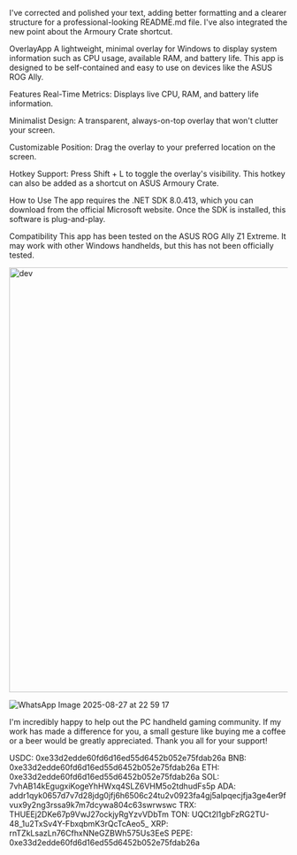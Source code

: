 I've corrected and polished your text, adding better formatting and a clearer structure for a professional-looking README.md file. I've also integrated the new point about the Armoury Crate shortcut.

OverlayApp
A lightweight, minimal overlay for Windows to display system information such as CPU usage, available RAM, and battery life. This app is designed to be self-contained and easy to use on devices like the ASUS ROG Ally.

Features
Real-Time Metrics: Displays live CPU, RAM, and battery life information.

Minimalist Design: A transparent, always-on-top overlay that won't clutter your screen.

Customizable Position: Drag the overlay to your preferred location on the screen.

Hotkey Support: Press Shift + L to toggle the overlay's visibility. This hotkey can also be added as a shortcut on ASUS Armoury Crate.

How to Use
The app requires the .NET SDK 8.0.413, which you can download from the official Microsoft website. Once the SDK is installed, this software is plug-and-play.

Compatibility
This app has been tested on the ASUS ROG Ally Z1 Extreme. It may work with other Windows handhelds, but this has not been officially tested.



<img width="1185" height="768" alt="dev" src="https://github.com/user-attachments/assets/0c14fd34-3456-4328-a3da-362370ef626b" />


![WhatsApp Image 2025-08-27 at 22 59 17](https://github.com/user-attachments/assets/5c19a324-2689-4f9d-aa56-8eac6b1fef3b)


I'm incredibly happy to help out the PC handheld gaming community. If my work has made a difference for you, a small gesture like buying me a coffee or a beer would be greatly appreciated. Thank you all for your support!

USDC: 0xe33d2edde60fd6d16ed55d6452b052e75fdab26a
BNB: 0xe33d2edde60fd6d16ed55d6452b052e75fdab26a
ETH: 0xe33d2edde60fd6d16ed55d6452b052e75fdab26a
SOL: 7vhAB14kEgugxiKogeYhHWxq4SLZ6VHM5o2tdhudFs5p
ADA: addr1qyk0657d7v7d28jdg0jfj6h6506c24tu2v0923fa4gj5alpqecjfja3ge4er9fvux9y2ng3rssa9k7m7dcywa804c63swrwswc
TRX: THUEEj2DKe67p9VwJ27ockjyRgYzvVDbTm
TON: UQCt2l1gbFzRG2TU-48_1u2TxSv4Y-FbxqbmK3rQcTcAeo5_
XRP: rnTZkLsazLn76CfhxNNeGZBWh575Us3EeS
PEPE: 0xe33d2edde60fd6d16ed55d6452b052e75fdab26a
